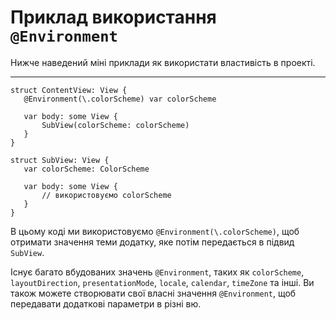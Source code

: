 # Приклад використання `@Environment`
Нижче наведений міні приклади як використати властивість в проекті.

---

 ```
struct ContentView: View {
    @Environment(\.colorScheme) var colorScheme

    var body: some View {
        SubView(colorScheme: colorScheme)
    }
}

struct SubView: View {
    var colorScheme: ColorScheme

    var body: some View {
        // використовуємо colorScheme
    }
}
 ```

В цьому коді ми використовуємо `@Environment(\.colorScheme)`, щоб отримати значення теми додатку, яке потім передається в підвид `SubView`.

Існує багато вбудованих значень `@Environment`, таких як `colorScheme`, `layoutDirection`, `presentationMode`, `locale`, `calendar`, `timeZone` та інші. Ви також можете створювати свої власні значення `@Environment`, щоб передавати додаткові параметри в різні вю.